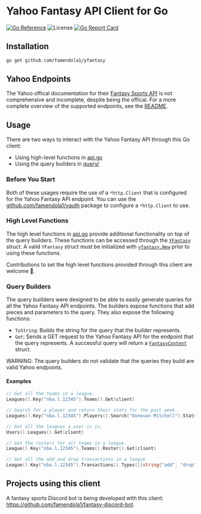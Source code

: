 # Yahoo Fantasy API Client for Go

[![Go Reference](https://pkg.go.dev/badge/github.com/famendola1/yfantasy.svg)](https://pkg.go.dev/github.com/famendola1/yfantasy)
![License](https://img.shields.io/badge/License-Apache-green)
[![Go Report Card](https://goreportcard.com/badge/github.com/famendola1/yfantasy)](https://goreportcard.com/report/github.com/famendola1/yfantasy)

## Installation
~~~bash
go get github.com/famendola1/yfantasy
~~~

## Yahoo Endpoints
The Yahoo offical documentation for their [Fantasy Sports API](https://developer.yahoo.com/fantasysports/guide) is not comprehensive and incomplete, despite being the offical. For a more complete overview of the supported endpoints, see the [README](https://github.com/edwarddistel/yahoo-fantasy-baseball-reader#yahoo-fantasy-api-docs).

## Usage
There are two ways to interact with the Yahoo Fantasy API through this Go client:
* Using high-level functions in [api.go](api.go)
* Using the query builders in [query/](query/)

### Before You Start
Both of these usages require the use of a `*http.Client` that is configured for the Yahoo Fantasy API endpoint. You can use the [github.com/famendola1/yauth](https://pkg.go.dev/github.com/famendola1/yauth) package to configure a `*http.Client` to use.

### High Level Functions
The high level functions in [api.go](api.go) provide additional functionality on top of the query builders. These functions can be accessed through the [`YFantasy`](https://pkg.go.dev/github.com/famendola1/yfantasy#YFantasy) struct. A valid `YFantasy` struct must be initialized with [`yfantasy.New`](https://pkg.go.dev/github.com/famendola1/yfantasy#New) prior to using these functions.

Contributions to set the high level functions provided through this client are welcome 🙂.

### Query Builders
The query buiilders were designed to be able to easily generate queries for all the Yahoo Fantasy API endpoints. The builders expose functions that add pieces and parameters to the query. They also expose the following functions:

* `ToString`: Builds the string for the query that the builder represents.
* `Get`: Sends a GET request to the Yahoo Fantasy API for the endpoint that the query represents. A successful query will return a [`FantasyContent`](https://pkg.go.dev/github.com/famendola1/yfantasy/schema#FantasyContent) struct.

WARNING: The query builders do not validate that the queries they build are valid Yahoo endpoints.

#### Examples
```go
// Get all the teams in a league.
Leagues().Key("nba.l.12345").Teams().Get(client)

// Search for a player and return their stats for the past week.
Leagues().Key("nba.l.12345").Players().Search("Donovan Mitchell").Stats().LastWeek().Get(client)

// Get all the leagues a user is in.
Users().Leagues().Get(client)

// Get the rosters for all teams in a league.
League().Key("nba.l.12345").Teams().Roster().Get(client)

// Get all the add and drop transactions in a league
League().Key("nba.l.12345").Transactions().Types([]string{"add", "drop"}).Get(client)
```

## Projects using this client
A fantasy sports Discord bot is being developed with this client: https://github.com/famendola1/fantasy-discord-bot.
